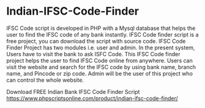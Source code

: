 # Indian-IFSC-Code-Finder
IFSC Code script is developed in PHP with a Mysql database that helps the user to find the IFSC code of any bank instantly. IFSC Code finder script is a free project, you can download the script with source code. IFSC Code Finder Project has two modules i.e. user and admin. In the present system, Users have to visit the bank to ask ISFC Code. This IFSC Code finder project helps the user to find IFSC Code online from anywhere. Users can visit the website and search for the IFSC code by using bank name, branch name, and Pincode or zip code. Admin will be the user of this project who can control the whole website.

Download FREE Indian Bank IFSC Code Finder Script
https://www.phpscriptsonline.com/product/indian-ifsc-code-finder/
